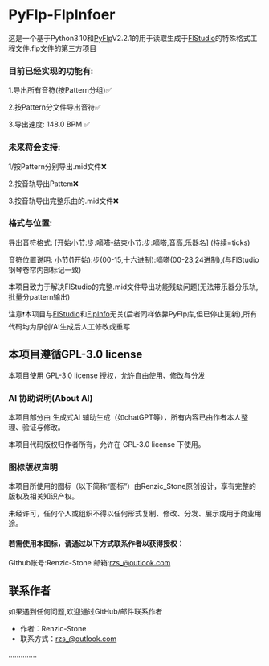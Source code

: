 # PyFlp-FlpInfoer
这是一个基于Python3.10和[PyFlp](https://github.com/demberto/PyFLP)V2.2.1的用于读取生成于[FlStudio](https://www.image-line.com/fl-studio/)的特殊格式工程文件.flp文件的第三方项目
### 目前已经实现的功能有:
1.导出所有音符(按Pattern分组)✅

2.按Pattern分文件导出音符✅

3.导出速度: 148.0 BPM ✅
### 未来将会支持:
1/按Pattern分别导出.mid文件❌

2.按音轨导出Pattem❌

3.按音轨导出完整乐曲的.mid文件❌
### 格式与位置:
导出音符格式: [开始小节:步:嘀嗒-结束小节:步:嘀嗒,音高,乐器名] (持续=ticks)

音符位置说明: 小节(1开始):步(00-15,十六进制):嘀嗒(00-23,24进制),(与FlStudio钢琴卷帘内部标记一致)

本项目致力于解决FlStudio的完整.mid文件导出功能残缺问题(无法带乐器分乐轨,批量分pattern输出)

注意❗本项目与[FlStudio](https://www.image-line.com/fl-studio/)和[FlpInfo](https://github.com/demberto/FLPInfo)无关(后者同样依靠PyFlp库,但已停止更新),所有代码均为原创/AI生成后人工修改或重写


## 本项目遵循GPL-3.0 license

本项目使用 GPL-3.0 license 授权，允许自由使用、修改与分发

### AI 协助说明(About AI)

本项目部分由 生成式AI 辅助生成（如chatGPT等），所有内容已由作者本人整理、验证与修改。

本项目代码版权归作者所有，允许在 GPL-3.0 license 下使用。

### 图标版权声明
本项目所使用的图标（以下简称“图标”）由Renzic_Stone原创设计，享有完整的版权及相关知识产权。

未经许可，任何个人或组织不得以任何形式复制、修改、分发、展示或用于商业用途。

#### 若需使用本图标，请通过以下方式联系作者以获得授权：
GIthub账号:Renzic-Stone
邮箱:rzs_@outlook.com



## 联系作者
如果遇到任何问题,欢迎通过GitHub/邮件联系作者
- 作者：Renzic-Stone
- 联系方式：rzs_@outlook.com

..............
